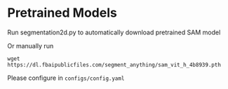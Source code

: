 # Pretrained Models
Run segmentation2d.py to automatically download pretrained SAM model

Or manually run
```
wget https://dl.fbaipublicfiles.com/segment_anything/sam_vit_h_4b8939.pth
```

Please configure in `configs/config.yaml`